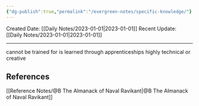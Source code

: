 ```yaml
---
{"dg-publish":true,"permalink":"/evergreen-notes/specific-knowledge/"}
---
```



Created Date: [[Daily Notes/2023-01-01\|2023-01-01]]
Recent Update:  [[Daily Notes/2023-01-01\|2023-01-01]]

---
cannot be trained for
is learned through apprenticeships
highly technical or creative







## References
[[Reference Notes/@B The Almanack of Naval Ravikant\|@B The Almanack of Naval Ravikant]]
